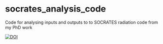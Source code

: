 # socrates_analysis_code
Code for analysing inputs and outputs to to SOCRATES radiation code from my PhD work

[![DOI](https://zenodo.org/badge/1004201065.svg)](https://doi.org/10.5281/zenodo.15689941)
